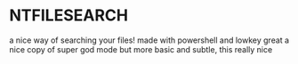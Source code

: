 # NTFILESEARCH
a nice way of searching your files! made with powershell and lowkey great a nice copy of super god mode but more basic and subtle, this really nice 
